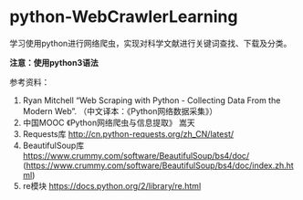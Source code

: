 # python-WebCrawlerLearning

学习使用python进行网络爬虫，实现对科学文献进行关键词查找、下载及分类。

**注意：使用python3语法**

参考资料：
1. Ryan Mitchell “Web Scraping with Python - Collecting Data From the Modern Web”. （中文译本：《Python网络数据采集》）
2. 中国MOOC 《Python网络爬虫与信息提取》 嵩天 
3. Requests库 http://cn.python-requests.org/zh_CN/latest/
4. BeautifulSoup库 https://www.crummy.com/software/BeautifulSoup/bs4/doc/ (https://www.crummy.com/software/BeautifulSoup/bs4/doc/index.zh.html)
5. re模块 https://docs.python.org/2/library/re.html
